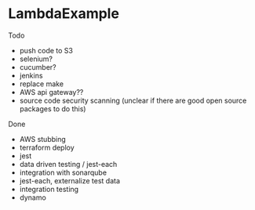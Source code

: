 # LambdaExample

Todo
- push code to S3
- selenium?
- cucumber?    
- jenkins    
- replace make 
- AWS api gateway??
- source code security scanning (unclear if there are good open source packages to do this)

Done
- AWS stubbing
- terraform deploy
- jest
- data driven testing / jest-each
- integration with sonarqube
- jest-each, externalize test data
- integration testing
- dynamo     
    
